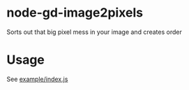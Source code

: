 node-gd-image2pixels
====================

Sorts out that big pixel mess in your image and creates order

Usage
=====

See [example/index.js](https://github.com/Harrison-M/node-pixel-sorter/blob/master/example/index.js)
